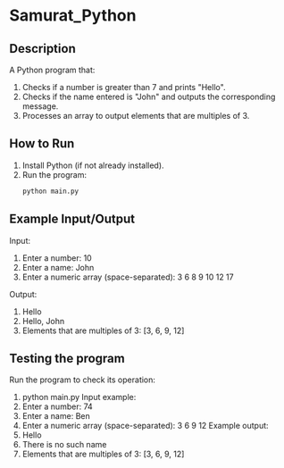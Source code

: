 # Samurat_Python

## Description
A Python program that:
1. Checks if a number is greater than 7 and prints "Hello".
2. Checks if the name entered is "John" and outputs the corresponding message.
3. Processes an array to output elements that are multiples of 3.

## How to Run
1. Install Python (if not already installed).
2. Run the program:
   ```bash
   python main.py

## Example Input/Output
Input:
1. Enter a number: 10
2. Enter a name: John
3. Enter a numeric array (space-separated): 3 6 8 9 10 12 17

Output:
1. Hello
2. Hello, John
3. Elements that are multiples of 3: [3, 6, 9, 12]

## Testing the program
Run the program to check its operation:
1. python main.py
Input example:
1. Enter a number: 74
2. Enter a name: Ben
3. Enter a numeric array (space-separated): 3 6 9 12
Example output:
1. Hello
2. There is no such name
3. Elements that are multiples of 3: [3, 6, 9, 12]


